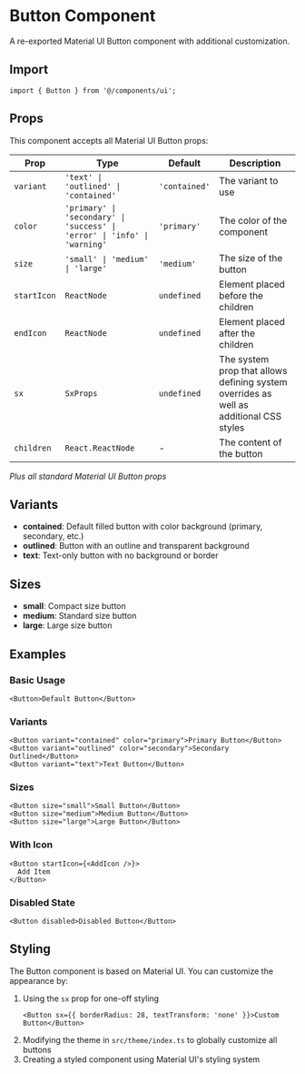 # Button Component

A re-exported Material UI Button component with additional customization.

## Import

```tsx
import { Button } from '@/components/ui';
```

## Props

This component accepts all Material UI Button props:

| Prop | Type | Default | Description |
| ---- | ---- | ------- | ----------- |
| `variant` | `'text' \| 'outlined' \| 'contained'` | `'contained'` | The variant to use |
| `color` | `'primary' \| 'secondary' \| 'success' \| 'error' \| 'info' \| 'warning'` | `'primary'` | The color of the component |
| `size` | `'small' \| 'medium' \| 'large'` | `'medium'` | The size of the button |
| `startIcon` | `ReactNode` | `undefined` | Element placed before the children |
| `endIcon` | `ReactNode` | `undefined` | Element placed after the children |
| `sx` | `SxProps` | `undefined` | The system prop that allows defining system overrides as well as additional CSS styles |
| `children` | `React.ReactNode` | - | The content of the button |

*Plus all standard Material UI Button props*

## Variants

- **contained**: Default filled button with color background (primary, secondary, etc.)
- **outlined**: Button with an outline and transparent background
- **text**: Text-only button with no background or border

## Sizes

- **small**: Compact size button
- **medium**: Standard size button
- **large**: Large size button

## Examples

### Basic Usage

```tsx
<Button>Default Button</Button>
```

### Variants

```tsx
<Button variant="contained" color="primary">Primary Button</Button>
<Button variant="outlined" color="secondary">Secondary Outlined</Button>
<Button variant="text">Text Button</Button>
```

### Sizes

```tsx
<Button size="small">Small Button</Button>
<Button size="medium">Medium Button</Button>
<Button size="large">Large Button</Button>
```

### With Icon

```tsx
<Button startIcon={<AddIcon />}>
  Add Item
</Button>
```

### Disabled State

```tsx
<Button disabled>Disabled Button</Button>
```

## Styling

The Button component is based on Material UI. You can customize the appearance by:

1. Using the `sx` prop for one-off styling
   ```tsx
   <Button sx={{ borderRadius: 28, textTransform: 'none' }}>Custom Button</Button>
   ```
2. Modifying the theme in `src/theme/index.ts` to globally customize all buttons
3. Creating a styled component using Material UI's styling system
